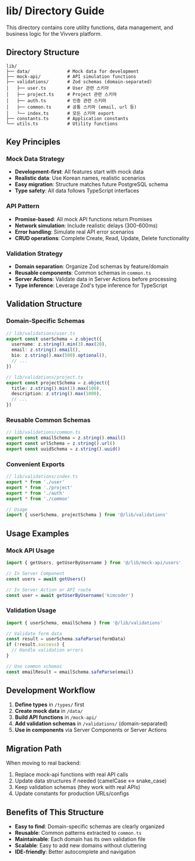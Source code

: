 # lib/ Directory Guide

This directory contains core utility functions, data management, and business logic for the Vivvers platform.

## Directory Structure

```
lib/
├── data/              # Mock data for development
├── mock-api/          # API simulation functions
├── validations/       # Zod schemas (domain-separated)
│   ├── user.ts        # User 관련 스키마
│   ├── project.ts     # Project 관련 스키마
│   ├── auth.ts        # 인증 관련 스키마
│   ├── common.ts      # 공통 스키마 (email, url 등)
│   └── index.ts       # 모든 스키마 export
├── constants.ts       # Application constants
└── utils.ts           # Utility functions
```

## Key Principles

### Mock Data Strategy
- **Development-first**: All features start with mock data
- **Realistic data**: Use Korean names, realistic scenarios
- **Easy migration**: Structure matches future PostgreSQL schema
- **Type safety**: All data follows TypeScript interfaces

### API Pattern
- **Promise-based**: All mock API functions return Promises
- **Network simulation**: Include realistic delays (300-600ms)
- **Error handling**: Simulate real API error scenarios
- **CRUD operations**: Complete Create, Read, Update, Delete functionality

### Validation Strategy
- **Domain separation**: Organize Zod schemas by feature/domain
- **Reusable components**: Common schemas in `common.ts`
- **Server Actions**: Validate data in Server Actions before processing
- **Type inference**: Leverage Zod's type inference for TypeScript

## Validation Structure

### Domain-Specific Schemas
```typescript
// lib/validations/user.ts
export const userSchema = z.object({
  username: z.string().min(3).max(20),
  email: z.string().email(),
  bio: z.string().max(500).optional(),
  // ...
})

// lib/validations/project.ts  
export const projectSchema = z.object({
  title: z.string().min(1).max(100),
  description: z.string().max(1000),
  // ...
})
```

### Reusable Common Schemas
```typescript
// lib/validations/common.ts
export const emailSchema = z.string().email()
export const urlSchema = z.string().url()
export const uuidSchema = z.string().uuid()
```

### Convenient Exports
```typescript
// lib/validations/index.ts
export * from './user'
export * from './project'
export * from './auth'
export * from './common'

// Usage
import { userSchema, projectSchema } from '@/lib/validations'
```

## Usage Examples

### Mock API Usage
```typescript
import { getUsers, getUserByUsername } from '@/lib/mock-api/users'

// In Server Component
const users = await getUsers()

// In Server Action or API route
const user = await getUserByUsername('kimcoder')
```

### Validation Usage
```typescript
import { userSchema, emailSchema } from '@/lib/validations'

// Validate form data
const result = userSchema.safeParse(formData)
if (!result.success) {
  // Handle validation errors
}

// Use common schemas
const emailResult = emailSchema.safeParse(email)
```

## Development Workflow

1. **Define types** in `/types/` first
2. **Create mock data** in `/data/`
3. **Build API functions** in `/mock-api/`
4. **Add validation schemas** in `/validations/` (domain-separated)
5. **Use in components** via Server Components or Server Actions

## Migration Path

When moving to real backend:
1. Replace mock-api functions with real API calls
2. Update data structures if needed (camelCase ↔ snake_case)
3. Keep validation schemas (they work with real APIs)
4. Update constants for production URLs/configs

## Benefits of This Structure

- **Easy to find**: Domain-specific schemas are clearly organized
- **Reusable**: Common patterns extracted to `common.ts`
- **Maintainable**: Each domain has its own validation file
- **Scalable**: Easy to add new domains without cluttering
- **IDE-friendly**: Better autocomplete and navigation